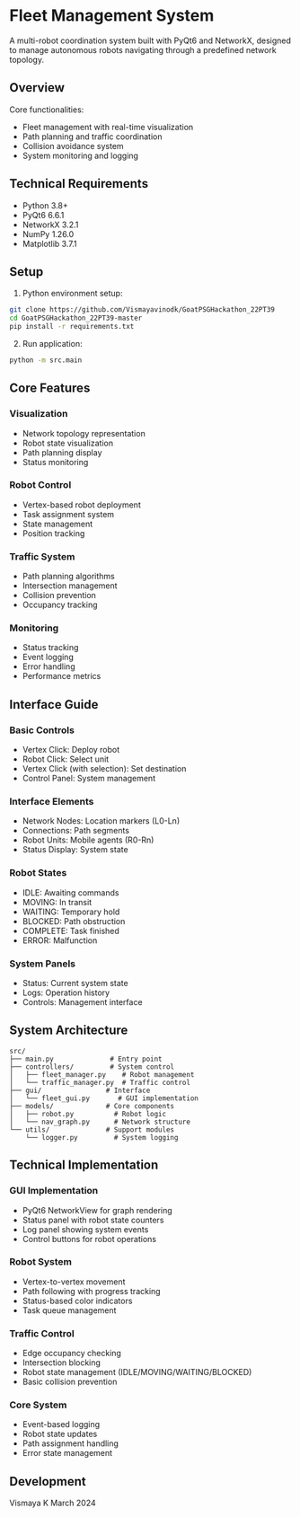 # Fleet Management System

A multi-robot coordination system built with PyQt6 and NetworkX, designed to manage autonomous robots navigating through a predefined network topology.

## Overview

Core functionalities:
- Fleet management with real-time visualization
- Path planning and traffic coordination
- Collision avoidance system
- System monitoring and logging

## Technical Requirements

- Python 3.8+
- PyQt6 6.6.1
- NetworkX 3.2.1
- NumPy 1.26.0
- Matplotlib 3.7.1

## Setup

1. Python environment setup:
```bash
git clone https://github.com/Vismayavinodk/GoatPSGHackathon_22PT39
cd GoatPSGHackathon_22PT39-master
pip install -r requirements.txt
```

2. Run application:
```bash
python -m src.main
```

## Core Features

### Visualization
- Network topology representation
- Robot state visualization
- Path planning display
- Status monitoring

### Robot Control
- Vertex-based robot deployment
- Task assignment system
- State management
- Position tracking

### Traffic System
- Path planning algorithms
- Intersection management
- Collision prevention
- Occupancy tracking

### Monitoring
- Status tracking
- Event logging
- Error handling
- Performance metrics

## Interface Guide

### Basic Controls
- Vertex Click: Deploy robot
- Robot Click: Select unit
- Vertex Click (with selection): Set destination
- Control Panel: System management

### Interface Elements
- Network Nodes: Location markers (L0-Ln)
- Connections: Path segments
- Robot Units: Mobile agents (R0-Rn)
- Status Display: System state

### Robot States
- IDLE: Awaiting commands
- MOVING: In transit
- WAITING: Temporary hold
- BLOCKED: Path obstruction
- COMPLETE: Task finished
- ERROR: Malfunction

### System Panels
- Status: Current system state
- Logs: Operation history
- Controls: Management interface

## System Architecture

```
src/
├── main.py              # Entry point
├── controllers/         # System control
│   ├── fleet_manager.py    # Robot management
│   └── traffic_manager.py  # Traffic control
├── gui/                # Interface
│   └── fleet_gui.py       # GUI implementation
├── models/             # Core components
│   ├── robot.py          # Robot logic
│   └── nav_graph.py      # Network structure
└── utils/              # Support modules
    └── logger.py         # System logging
```

## Technical Implementation

### GUI Implementation
- PyQt6 NetworkView for graph rendering
- Status panel with robot state counters
- Log panel showing system events
- Control buttons for robot operations

### Robot System
- Vertex-to-vertex movement
- Path following with progress tracking
- Status-based color indicators
- Task queue management

### Traffic Control
- Edge occupancy checking
- Intersection blocking
- Robot state management (IDLE/MOVING/WAITING/BLOCKED)
- Basic collision prevention

### Core System
- Event-based logging
- Robot state updates
- Path assignment handling
- Error state management

## Development

Vismaya K
March 2024 
